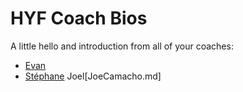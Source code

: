 # HYF Coach Bios

A little hello and introduction from all of your coaches:

* [Evan](colevandersWands.md)
* [Stéphane](snicoll.md)
Joel[JoeCamacho.md]